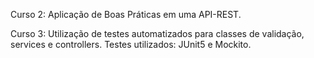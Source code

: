 Curso 2: Aplicação de Boas Práticas em uma API-REST.

Curso 3: Utilização de testes automatizados para classes de validação, services e controllers. 
Testes utilizados: JUnit5 e Mockito.

